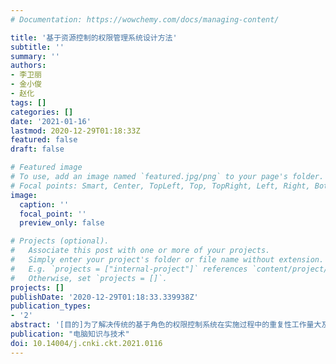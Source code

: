 ```yaml
---
# Documentation: https://wowchemy.com/docs/managing-content/

title: '基于资源控制的权限管理系统设计方法'
subtitle: ''
summary: ''
authors:
- 李卫丽
- 金小俊
- 赵化
tags: []
categories: []
date: '2021-01-16'
lastmod: 2020-12-29T01:18:33Z
featured: false
draft: false

# Featured image
# To use, add an image named `featured.jpg/png` to your page's folder.
# Focal points: Smart, Center, TopLeft, Top, TopRight, Left, Right, BottomLeft, Bottom, BottomRight.
image:
  caption: ''
  focal_point: ''
  preview_only: false

# Projects (optional).
#   Associate this post with one or more of your projects.
#   Simply enter your project's folder or file name without extension.
#   E.g. `projects = ["internal-project"]` references `content/project/deep-learning/index.md`.
#   Otherwise, set `projects = []`.
projects: []
publishDate: '2020-12-29T01:18:33.339938Z'
publication_types:
- '2'
abstract: '[目的]为了解决传统的基于角色的权限控制系统在实施过程中的重复性工作量大及配置过程较为抽象的缺点。[方法]采用"一切皆资源"的理念,以资源树为基本配置模型,构建新的基于资源的权限控制系统。[结果]这种理念及实施过程易于理解,并能有效减少大量重复性配置工作。[结论]基于资源的权限控制的系统设计方法,可极大提高权限控制的工作效率,并减轻系统的维护成本。'
publication: "电脑知识与技术"
doi: 10.14004/j.cnki.ckt.2021.0116
---
```

